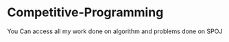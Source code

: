 Competitive-Programming
=======================
You Can access all my work done on algorithm and problems done on SPOJ
